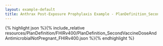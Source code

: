 ```yaml
---
layout: example-default
title: Anthrax Post-Exposure Prophylaxis Example - PlanDefinition_SecondVaccineDoseAndAntimicrobialNotPregnant_FHIRv400.
---
```


{% highlight json %}{% include_relative resources/PlanDefinition/FHIRv400/PlanDefinition_SecondVaccineDoseAndAntimicrobialNotPregnant_FHIRv400.json %}{% endhighlight %}

